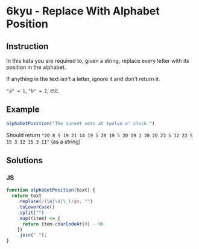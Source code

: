 # 6kyu - Replace With Alphabet Position

## Instruction
In this kata you are required to, given a string, replace every letter with its position in the alphabet.

If anything in the text isn't a letter, ignore it and don't return it.

`"a" = 1`, `"b" = 2`, etc.

## Example
```JavaScript
alphabetPosition("The sunset sets at twelve o' clock.")
```
Should return `"20 8 5 19 21 14 19 5 20 19 5 20 19 1 20 20 23 5 12 22 5 15 3 12 15 3 11"` (as a string)

## Solutions

### JS

```JavaScript
function alphabetPosition(text) {
  return text
    .replace(/(\W|\d|\_)/gm, "")
    .toLowerCase()
    .split("")
    .map((item) => {
      return item.charCodeAt(0) - 96
    })
    .join(" ");
}
```
